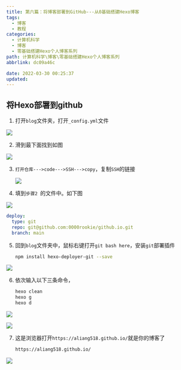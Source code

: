```yaml
---
title: 第六篇：将博客部署到GitHub---从0基础搭建Hexo博客
tags:
  - 博客
  - 教程
categories:
  - 计算机科学
  - 博客
  - 零基础搭建Hexo个人博客系列
path: 计算机科学\博客\零基础搭建Hexo个人博客系列
abbrlink: dc09a46c

date: 2022-03-30 00:25:37
updated: 
---
```




## 将Hexo部署到github

1. 打开`blog`文件夹，打开`_config.yml`文件

![](https://cdn.jsdelivr.net/gh/0000rookie/imgs/Hexoimgs/2022050412.jpeg)

2. 滑到最下面找到如图

![](https://cdn.jsdelivr.net/gh/0000rookie/imgs/Hexoimgs/2022050423.jpg)

3. `打开仓库--->code--->SSH--->copy`，复制`SSH`的链接

   ![](https://cdn.jsdelivr.net/gh/0000rookie/imgs/Hexoimgs/2022050446.jpeg)

4. 填到`步骤2 `的文件中。如下图


![](https://cdn.jsdelivr.net/gh/0000rookie/imgs/Hexoimgs/2022050543.jpg)

```yml
deploy:
  type: git
  repo: git@github.com:0000rookie/github.io.git
  branch: main
```

5. 回到`blog`文件夹中，鼠标右键打开`git bash here`，安装`git`部署插件

   ```bash mark:1
   npm install hexo-deployer-git --save
   ```

![](https://cdn.jsdelivr.net/gh/0000rookie/imgs/Hexoimgs/2022050516.jpg)

6. 依次输入以下三条命令，

   ```bash mark:1,2-3
   hexo clean 
   hexo g
   hexo d
   ```

![](https://cdn.jsdelivr.net/gh/0000rookie/imgs/Hexoimgs/2022050600.jpeg)

![](https://cdn.jsdelivr.net/gh/0000rookie/imgs/Hexoimgs/2022050615.jpeg)

7. 这是浏览器打开`https://aliang518.github.io/`就是你的博客了

   ```html mark:1
   https://aliang518.github.io/
   ```


![](https://cdn.jsdelivr.net/gh/0000rookie/imgs/Hexoimgs/2022050640.jpeg)





























